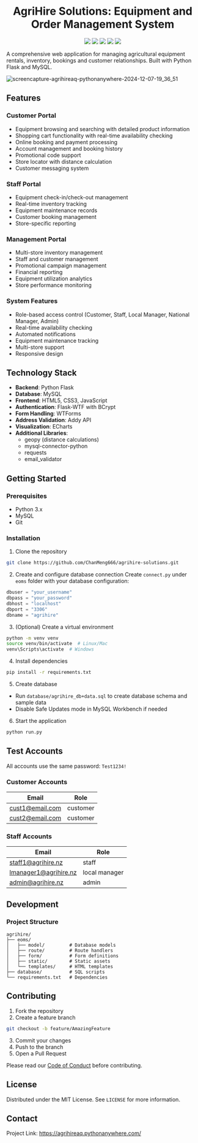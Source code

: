 <div align="center">
 <h1>AgriHire Solutions: Equipment and Order Management System</h1>
 <img src="https://img.shields.io/badge/Status-Active-brightgreen"/>
 <img src="https://img.shields.io/badge/License-MIT-blue"/>
 <img src="https://img.shields.io/badge/Version-1.0.0-orange"/>
 <img src="https://img.shields.io/badge/Python-3.8+-green"/>
 <img src="https://img.shields.io/badge/Flask-3.0.2-red"/>
</div>

A comprehensive web application for managing agricultural equipment rentals, inventory, bookings and customer relationships. Built with Python Flask and MySQL.

![screencapture-agrihireaq-pythonanywhere-2024-12-07-19_36_51](https://github.com/user-attachments/assets/49dc71c5-f128-4d59-8bd4-c5bcfffbbff3)

## Features

### Customer Portal
- Equipment browsing and searching with detailed product information 
- Shopping cart functionality with real-time availability checking
- Online booking and payment processing
- Account management and booking history
- Promotional code support
- Store locator with distance calculation
- Customer messaging system

### Staff Portal
- Equipment check-in/check-out management
- Real-time inventory tracking
- Equipment maintenance records
- Customer booking management
- Store-specific reporting

### Management Portal
- Multi-store inventory management
- Staff and customer management
- Promotional campaign management 
- Financial reporting
- Equipment utilization analytics
- Store performance monitoring

### System Features
- Role-based access control (Customer, Staff, Local Manager, National Manager, Admin)
- Real-time availability checking
- Automated notifications
- Equipment maintenance tracking
- Multi-store support
- Responsive design

## Technology Stack

- **Backend**: Python Flask
- **Database**: MySQL
- **Frontend**: HTML5, CSS3, JavaScript
- **Authentication**: Flask-WTF with BCrypt
- **Form Handling**: WTForms
- **Address Validation**: Addy API
- **Visualization**: ECharts
- **Additional Libraries**: 
  - geopy (distance calculations)
  - mysql-connector-python
  - requests
  - email_validator

## Getting Started

### Prerequisites
- Python 3.x
- MySQL
- Git

### Installation

1. Clone the repository
```bash
git clone https://github.com/ChanMeng666/agrihire-solutions.git
```

2. Create and configure database connection
Create `connect.py` under `eoms` folder with your database configuration:
```python
dbuser = "your_username"
dbpass = "your_password" 
dbhost = "localhost"
dbport = "3306"
dbname = "agrihire"
```

3. (Optional) Create a virtual environment
```bash
python -m venv venv
source venv/bin/activate  # Linux/Mac
venv\Scripts\activate  # Windows
```

4. Install dependencies
```bash
pip install -r requirements.txt
```

5. Create database
- Run `database/agrihire_db+data.sql` to create database schema and sample data
- Disable Safe Updates mode in MySQL Workbench if needed

6. Start the application
```bash
python run.py
```

## Test Accounts

All accounts use the same password: `Test1234!`

### Customer Accounts
| Email           | Role     |
| --------------- | -------- |
| cust1@email.com | customer |
| cust2@email.com | customer |

### Staff Accounts
| Email                 | Role          |
| --------------------- | ------------- |
| staff1@agrihire.nz    | staff         |
| lmanager1@agrihire.nz | local manager |
| admin@agrihire.nz     | admin         |

## Development

### Project Structure
```
agrihire/
├── eoms/
│   ├── model/         # Database models 
│   ├── route/         # Route handlers
│   ├── form/          # Form definitions 
│   ├── static/        # Static assets
│   └── templates/     # HTML templates
├── database/          # SQL scripts
└── requirements.txt   # Dependencies
```

## Contributing

1. Fork the repository
2. Create a feature branch
```bash
git checkout -b feature/AmazingFeature
```
3. Commit your changes
4. Push to the branch
5. Open a Pull Request

Please read our [Code of Conduct](CODE_OF_CONDUCT.md) before contributing.

## License

Distributed under the MIT License. See `LICENSE` for more information.

## Contact

Project Link: https://agrihireaq.pythonanywhere.com/
